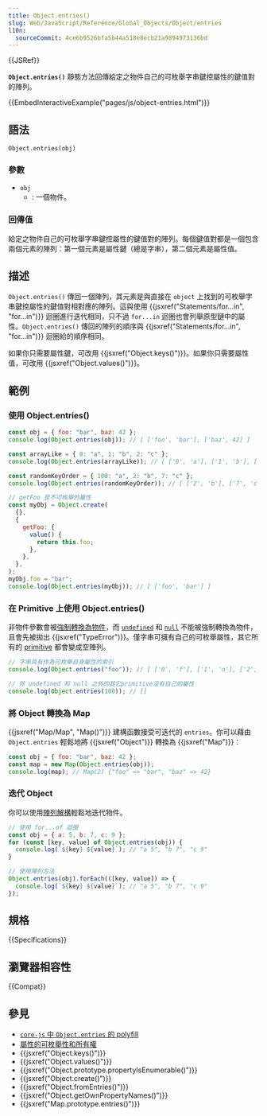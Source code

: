 ```yaml
---
title: Object.entries()
slug: Web/JavaScript/Reference/Global_Objects/Object/entries
l10n:
  sourceCommit: 4ce6b9526bfa5b44a518e8ecb21a9894973136bd
---
```


{{JSRef}}

**`Object.entries()`** 靜態方法回傳給定之物件自己的可枚舉字串鍵控屬性的鍵值對的陣列。

{{EmbedInteractiveExample("pages/js/object-entries.html")}}

## 語法

```js-nolint
Object.entries(obj)
```

### 參數

- `obj`
  - : 一個物件。

### 回傳值

給定之物件自己的可枚舉字串鍵控屬性的鍵值對的陣列。每個鍵值對都是一個包含兩個元素的陣列：第一個元素是屬性鍵（總是字串），第二個元素是屬性值。

## 描述

`Object.entries()` 傳回一個陣列，其元素是與直接在 `object` 上找到的可枚舉字串鍵控屬性的鍵值對相對應的陣列。這與使用 {{jsxref("Statements/for...in", "for...in")}} 迴圈進行迭代相同，只不過 `for...in` 迴圈也會列舉原型鏈中的屬性。`Object.entries()` 傳回的陣列的順序與 {{jsxref("Statements/for...in", "for...in")}} 迴圈給的順序相同。

如果你只需要屬性鍵，可改用 {{jsxref("Object.keys()")}}。如果你只需要屬性值，可改用 {{jsxref("Object.values()")}}。

## 範例

### 使用 Object.entries()

```js
const obj = { foo: "bar", baz: 42 };
console.log(Object.entries(obj)); // [ ['foo', 'bar'], ['baz', 42] ]

const arrayLike = { 0: "a", 1: "b", 2: "c" };
console.log(Object.entries(arrayLike)); // [ ['0', 'a'], ['1', 'b'], ['2', 'c'] ]

const randomKeyOrder = { 100: "a", 2: "b", 7: "c" };
console.log(Object.entries(randomKeyOrder)); // [ ['2', 'b'], ['7', 'c'], ['100', 'a'] ]

// getFoo 是不可枚舉的屬性
const myObj = Object.create(
  {},
  {
    getFoo: {
      value() {
        return this.foo;
      },
    },
  },
);
myObj.foo = "bar";
console.log(Object.entries(myObj)); // [ ['foo', 'bar'] ]
```

### 在 Primitive 上使用 Object.entries()

非物件參數會被[強制轉換為物件](/zh-TW/docs/Web/JavaScript/Reference/Global_Objects/Object#object_coercion)，而 [`undefined`](/zh-TW/docs/Web/JavaScript/Reference/Global_Objects/undefined) 和 [`null`](/zh-TW/docs/Web/JavaScript/Reference/Operators/null) 不能被強制轉換為物件，且會先被拋出 {{jsxref("TypeError")}}。僅字串可擁有自己的可枚舉屬性，其它所有的 [primitive](/zh-TW/docs/Glossary/Primitive) 都會變成空陣列。

```js
// 字串具有作為可枚舉自身屬性的索引
console.log(Object.entries("foo")); // [ ['0', 'f'], ['1', 'o'], ['2', 'o'] ]

// 除 undefined 和 null 之外的其它primitive沒有自己的屬性
console.log(Object.entries(100)); // []
```

### 將 Object 轉換為 Map

{{jsxref("Map/Map", "Map()")}} 建構函數接受可迭代的 `entries`。你可以藉由 `Object.entries` 輕鬆地將 {{jsxref("Object")}} 轉換為 {{jsxref("Map")}}：

```js
const obj = { foo: "bar", baz: 42 };
const map = new Map(Object.entries(obj));
console.log(map); // Map(2) {"foo" => "bar", "baz" => 42}
```

### 迭代 Object

你可以使用[陣列解構](/zh-TW/docs/Web/JavaScript/Reference/Operators/Destructuring_assignment#array_destructuring)輕鬆地迭代物件。

```js
// 使用 for...of 迴圈
const obj = { a: 5, b: 7, c: 9 };
for (const [key, value] of Object.entries(obj)) {
  console.log(`${key} ${value}`); // "a 5", "b 7", "c 9"
}

// 使用陣列方法
Object.entries(obj).forEach(([key, value]) => {
  console.log(`${key} ${value}`); // "a 5", "b 7", "c 9"
});
```

## 規格

{{Specifications}}

## 瀏覽器相容性

{{Compat}}

## 參見

- [`core-js` 中 `Object.entries` 的 polyfill](https://github.com/zloirock/core-js#ecmascript-object)
- [屬性的可枚舉性和所有權](/zh-TW/docs/Web/JavaScript/Enumerability_and_ownership_of_properties)
- {{jsxref("Object.keys()")}}
- {{jsxref("Object.values()")}}
- {{jsxref("Object.prototype.propertyIsEnumerable()")}}
- {{jsxref("Object.create()")}}
- {{jsxref("Object.fromEntries()")}}
- {{jsxref("Object.getOwnPropertyNames()")}}
- {{jsxref("Map.prototype.entries()")}}
